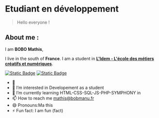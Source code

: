 # Etudiant en développement 

> Hello everyone !  

## About me : 
  I am **BOBO Mathis**, 

  I live in the south of **France**. 
  I am a student in **<ins>L'Idem - L'école des métiers créatifs et numériques</ins>**.

  
<a href="https://html.com"><img alt="Static Badge" src="https://img.shields.io/badge/HTML-orange?style=plastic&logoColor=150%20120%20122"></a>
<a href="https://css.com"><img alt="Static Badge" src="https://img.shields.io/badge/CSS-blue?style=plastic&logoColor=150%20120%20122"></a>




- 👋 
- 👀 I’m interested in Developement as a student
- 🌱 I’m currently learning HTML-CSS-SQL-JS-PHP-SYMPHONY in 
- 📫 How to reach me mathis@bobmanu.fr
- 😄 Pronouns:Ma this
- ⚡ Fun fact: I am fun (fact)

<!---
chifrement/chifrement is a ✨ special ✨ repository because its `README.md` (this file) appears on your GitHub profile.
You can click the Preview link to take a look at your changes.
--->
